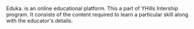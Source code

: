 Eduka. is an online educational platform. This a part of YHills Intership program. It consists of the content required to learn a particular skill along with the educator's details.
